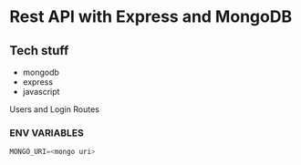 # Rest API with Express and MongoDB

## Tech stuff

- mongodb
- express
- javascript

Users and Login Routes

### ENV VARIABLES

```js
MONGO_URI=<mongo uri>
```
